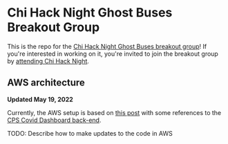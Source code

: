 # Chi Hack Night Ghost Buses Breakout Group

This is the repo for the [Chi Hack Night Ghost Buses breakout group](https://github.com/chihacknight/breakout-groups/issues/217)! If you're interested in working on it, you're invited to join the breakout group by [attending Chi Hack Night](https://chihacknight.org/).

## AWS architecture 
__Updated May 19, 2022__

Currently, the AWS setup is based on [this post](https://towardsdatascience.com/serverless-covid-19-data-scraper-with-python-and-aws-lambda-d6789a551b78) with some references to the [CPS Covid Dashboard back-end](https://github.com/misterjacko/CPS-COVID-BE).

TODO: Describe how to make updates to the code in AWS